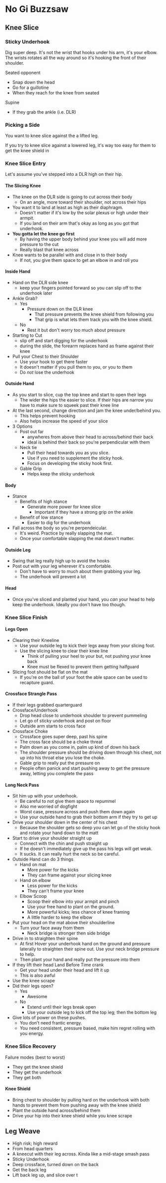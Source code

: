 # No Gi Buzzsaw

## Knee Slice

### Sticky Underhook

Dig super deep. It's not the wrist that hooks under his arm, it's your elbow. The wrists rotates all the way around so it's hooking the front of their shoulder.

Seated opponent
* Snap down the head
* Go for a guillotine
* When they reach for the knee from seated

Supine
* If they grab the ankle  (i.e. DLR)
	
	
### Picking a Side
You want to knee slice against the a lifted leg.

If you try to knee slice against a lowered leg, it's way too easy for them to get the knee shield in

### Knee Slice Entry

Let's assume you've stepped into a DLR high on their hip.

#### The Slicing Knee
* The knee on the DLR side is going to cut across their body
	* On an angle, more toward their shoulder, not across their hips
* You want it to land at least as high as their diaphragm. 
	* Doesn't matter if it's low by the solar plexus or high under their armpit. 
	* If you land on their arm that's okay as long as you got that underhook.
* **You gotta let the knee go first**
	* By having the upper body behind your knee you will add more pressure to the cut
	* Really blast that knee across
* Knee wants to be parallel with and close in to their body
	* If not, you give them space to get an elbow in and roll you

#### Inside Hand
* Hand on the DLR side knee
	* keep your fingers pointed forward so you can slip off to the underhook later
* Ankle Grab?
	* Yes
		* Pressure down on the DLR knee
			* That pressure prevents the knee shield from following you
			* That grip is what lets them track you with the knee shield.
	* No
		* Rest it but don't worry too much about pressure
* Starting to Cut
	* slip off and start digging for the underhook
	* during the slide, the forearm replaces hand as frame against their knee
* Pull your Chest to their Shoulder
	* Use your hook to get there faster
	* It doesn't matter if you pull them to you, or you to them
	* Do *not* lose the underhook

#### Outside Hand
* As you start to slice, cup the top knee and start to open their legs 
	* The wider the hips the easier to slice. If their hips are narrow you have to make sure to squeek past their knee line
* At the last second, change direction and jam the knee under/behind you.
	* This helps prevent hooking
	* Also helps increase the speed of your slice
* 3 Options
	* Post out far
		* anywheres from above their head to across/behind their back
		* ideal is behind their back so you're perpendicular with them
	* Neck tie
		* Pull their head towards you as you slice.
		* Use if you need to supplement the sticky hook.
		* Focus on developing the sticky hook first. 
	* Gable Grip
		* Helps keep the sticky underhook

#### Body
* Stance
	* Benefits of high stance
		* Generate more power for knee slice
			* Important if they have a strong grip on the ankle
	* Benefit of low stance
		* Easier to dig for the underhook
* Fall across the body so you're perpendeicular.
	* It's weird. Practice by really slapping the mat.
	* Once your comfortable slapping the mat doesn't matter.

#### Outside Leg
 * Swing that leg really high up to avoid the hooks
 * Post out with your leg wherever it's comfortable. 
	 * Don't have to worry to much about them grabbing your leg.
	 * The underhook will prevent a lot

#### Head
* Once you've sliced and planted your hand, you *can* your head to help keep the underhook. Ideally you don't have too though.


### Knee Slice Finish
#### Legs Open
* Clearing their Kneeline
	* Use your outside leg to kick their legs away from your slicing foot. 
	* Use the slicing knee to clear their knee line
		* Think of pulling your heel to your but, not pushing your knee back
		* Knee must be flexed to prevent them getting halfguard
* Slicing foot should be flat on the mat
	* If you're on the ball of your foot the able space can be used to recapture guard.

#### Crossface Strangle Pass
* If their legs grabbed quarterguard
* Crossface/Underhook
	* Drop head close to underhook shoulder to prevent pummeling
	* Let go of sticky underhook and post on floor
	* Outside arm starts to cross face
* Crossface Choke 
	* Crossface goes super deep, past his spine 
	* The cross face should be a choke threat
	* Palm down as you come in, palm up kind of down his back
	* The shoulder pressure should be driving down through his chest, not up into his throat else you lose the choke.
	* Gable grip to really put the pressure on
	* People often panick and start pushing away to get the pressure away, letting you complete the pass
	
#### Long Neck Pass
* Sit him up with your underhook.
	* Be careful to not give them space to repummel 
	* Also me worried of dogfight
	* Worst case, pressure across and push them down again
	* Use your outside hand to grab their bottom arm if they try to get up
* Drive your shoulder down in the center of his chest
	* Because the shoulder gets so deep you can let go of the sticky hook and rotate your hand down to the matt
* Start to drive your shoulder straight up 
	* Connect with the chin and push straight up
	* If he doesn't immediately give up the pass his legs will get weak.
	* It sucks. It can really hurt the neck so be careful.
* Outside Hand can do 3 things
	* Hand on mat
		* More power for the kicks
		* They can frame against your slicing knee
	* Hand on elbow
		* Less power for the kicks
		* They can't frame your knee
	* Elbow Scoop
		* Scoop their elbow into your armpit and pinch
		* Use your free hand to plant on the ground.
		* More powerful kicks; less chance of knee framing
		* A little harder to keep the elbow
* Put your head on the mat above their shoulderline
	* Turn your face away from them
		* Neck bridge is stronger then side bridge
* Drive in to straighten their spine
	* At first Hover your underhook hand on the ground and pressure laterally  to straighten their spine out. Use your neck bridge pressure to help.
	* Then plant your hand and really put the pressure into them
* If they lift their head Land Before Time crank
	* Get your head under their head and lift it up
	* This is also awful
* Use the knee scrape
* Did their legs open?
	* Yes
		* Awesome
	* No
		* Extend until their legs break open
		* Use your outside leg to kick off the top leg; then the bottom leg
* Give lots of power on these pushes.
	* You don't need frantic energy.
	* You need consistent, pressure based, make him regret rolling with you energy.
	
### Knee Slice Recovery
Failure modes (best to worst)
* They get the knee shield
* They get the underhook
* They get both

#### Knee Shield
* Bring chest to shoulder by pulling hard on the underhook with both hands to prevent them from pushing away with the knee shield
* Plant the outside hand across/behind them
* Drive your hip into their knee shield while you knee scrape

## Leg Weave
* High risk; high reward
* From head quarters
* A kneecut with their leg across. Kinda like a mid-stage smash pass
* Sticky Underhook
* Deep crossface, turned down on the back
* Get the back leg 
* Lift back leg up, and slice over t
